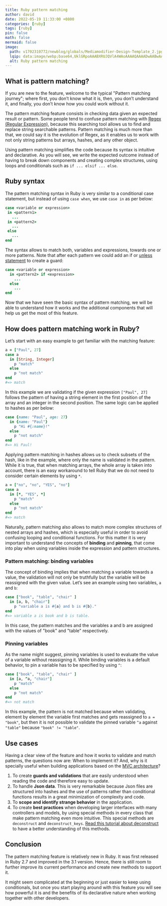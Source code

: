 ```yaml
---
title: Ruby pattern matching
author: david
date: 2022-05-19 11:33:00 +0800
categories: [ruby]
tags: [ruby]
pin: false
math: false
mermaid: false
image:
  path: v1702310772/newblog/globals/Mediamodifier-Design-Template_2.jpg
  lqip: data:image/webp;base64,UklGRpoAAABXRUJQVlA4WAoAAAAQAAAADwAABwAAQUxQSDIAAAARL0AmbZurmr57yyIiqE8oiG0bejIYEQTgqiDA9vqnsUSI6H+oAERp2HZ65qP/VIAWAFZQOCBCAAAA8AEAnQEqEAAIAAVAfCWkAALp8sF8rgRgAP7o9FDvMCkMde9PK7euH5M1m6VWoDXf2FkP3BqV0ZYbO6NA/VFIAAAA
  alt: Ruby pattern matching
---
```


## What is pattern matching?

If you are new to the feature, welcome to the typical "Pattern matching journey"; where first, you don’t know what it is, then, you don’t understand it, and finally, you don’t know how you could work without it.

The pattern matching feature consists in checking data given an expected result or pattern. Some people tend to confuse pattern matching with [Regex (Regular Expression)](https://www.bootrails.com/blog/ruby-regex-friendly-guide/), because this searching tool allows us to find and replace string searchable patterns. Pattern matching is much more than that, we could say it is the evolution of Regex, as it enables us to work with not only string patterns but arrays, hashes,  and any other object.

Using pattern matching simplifies the code because its syntax is intuitive and declarative. As you will see, we write the expected outcome instead of having to break down components and creating complex structures, using loops and conditionals such as `if ... elsif ... else`.

## Ruby syntax

The pattern matching syntax in Ruby is very similar to a conditional case statement, but instead of using `case when`, we use `case in` as per below:

```ruby
case <variable or expression>
 in <pattern1>
   ...
 in <pattern2>
   ...
 else
   ...
end
```

The syntax allows to match both, variables and expressions, towards one or more patterns. Note that after each pattern we could add an if or [unless statement](https://www.bootrails.com/blog/ruby-unless/) to create a guard:

```ruby
case <variable or expression>
  in <pattern2> if <expression>
    ...
  else
    ...
end
```

Now that we have seen the basic syntax of pattern matching, we will be able to understand how it works and the additional components that will help us get the most of this feature.

## How does pattern matching work in Ruby?

Let’s start with an easy example to get familiar with the matching feature:

```ruby
a = ["Paul", 27]
case a
  in [String, Integer]
    p "match"
  else
    p "not match"
end
#=> match
```

In this example we are validating if the given expression `["Paul", 27]` follows the pattern of having a string element in the first position of the array and an integer in the second position. The same logic can be applied to hashes as per below:

```ruby
case {name: "Paul", age: 27}
  in {name: "Paul"}
    p "Hi #{:name}!"
  else
    p "not match"
end
#=> Hi Paul!
```

Applying pattern matching in hashes allows us to check subsets of the hash, like in the example, where only the name is validated in the pattern. While it is true, that when matching arrays, the whole array is taken into account, there is an easy workaround to tell Ruby that we do not need to consider certain elements by using `*`.

```ruby
a = ["no", "no", "YES", "no"]
case a
  in [*, "YES", *]
    p "match"
  else
    p "not match"
end
#=> match
```

Naturally, pattern matching also allows to match more complex structures of nested arrays and hashes, which is especially useful in order to avoid confusing looping and conditional functions. For this matter it is very important to understand the concepts of **binding** and **pinning**, that come into play when using variables inside the expression and pattern structures.

### Pattern matching: binding variables

The concept of binding implies that when matching a variable towards a value, the validation will not only be truthfully but the variable will be reassigned with the given value. Let’s see an example using two variables, `a` and `b`:

```ruby
case ["book", "table", "chair" ]
  in [a, b, "chair"]
    p "variable a is #{a} and b is #{b}."
end
#=> variable a is book and b is table.
```

In this case, the pattern matches and the variables a and b are assigned with the values of "book" and "table" respectively.

### Pinning variables

As the name might suggest, pinning variables is used to evaluate the value of a variable without reassigning it. While binding variables is a default behavior, to pin a variable has to be specified by using `^`:

```ruby
case ["book", "table", "chair" ]
  in [a, ^a, "chair"]
    p "match"
  else
    p "not match"
end
#=> not match
```

In this example, the pattern is not matched because when validating, element by element the variable first matches and gets reassigned to  `a = "book"`, but then it is not possible to validate the pinned variable `^a` against `"table"` because `"book" != "table"`.

## Use cases

Having a clear view of the feature and how it works to validate and match patterns, the questions now are: When to implement it? And, why is it specially useful when building applications based on the [MVC architecture](https://www.bootrails.com/blog/ruby-on-rails-mvc/)?

1. To create **guards and validations** that are easily understood when reading the code and therefore easy to update.
2. To handle **Json data**. This is very remarkable because Json files are structured into hashes and the use of patterns rather than conditional functions results in a great minimization of complexity and code.
3. To **scope and identify strange behavior** in the application.
4. To create **best practices** when developing larger interfaces with many controllers and models, by using special methods in every class that make pattern matching even more intuitive. This special methods are `deconstruct` and `deconstruct_keys`. <a href="https://www.toptal.com/ruby/ruby-pattern-matching-tutorial#:~:text=Deconstruct%20and%20Deconstruct_keys" target="_blank" >Read this tutorial about deconstruct</a> to have a better understanding of this methods.

## Conclusion

The pattern matching feature is relatively new in Ruby. It was first released in Ruby 2.7 and improved in the 3.1 version. Hence, there is still room to further improve its current performance  and create new methods to support it.

It might seem complicated at the beginning or just easier to keep using conditionals, but once you start playing around with this feature you will see how powerful it is and the benefits of its declarative nature when working together with other developers.